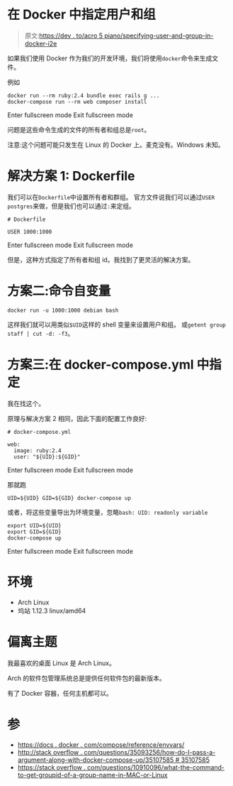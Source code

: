 # 在 Docker 中指定用户和组

> 原文:[https://dev . to/acro 5 piano/specifying-user-and-group-in-docker-i2e](https://dev.to/acro5piano/specifying-user-and-group-in-docker-i2e)

如果我们使用 Docker 作为我们的开发环境，我们将使用`docker`命令来生成文件。

例如

```
docker run --rm ruby:2.4 bundle exec rails g ...
docker-compose run --rm web composer install 
```

Enter fullscreen mode Exit fullscreen mode

问题是这些命令生成的文件的所有者和组总是`root`。

注意:这个问题可能只发生在 Linux 的 Docker 上。麦克没有。Windows 未知。

# 解决方案 1: Dockerfile

我们可以在`Dockerfile`中设置所有者和群组。
官方文件说我们可以通过`USER postgres`来做，但是我们也可以通过`:`来定组。

```
# Dockerfile

USER 1000:1000 
```

Enter fullscreen mode Exit fullscreen mode

但是，这种方式指定了所有者和组 id。我找到了更灵活的解决方案。

# 方案二:命令自变量

`docker run -u 1000:1000 debian bash`

这样我们就可以用类似`$UID`这样的 shell 变量来设置用户和组。
或`getent group staff | cut -d: -f3`。

# 方案三:在 docker-compose.yml 中指定

我在找这个。

原理与解决方案 2 相同，因此下面的配置工作良好:

```
# docker-compose.yml

web:
  image: ruby:2.4
  user: "${UID}:${GID}" 
```

Enter fullscreen mode Exit fullscreen mode

那就跑

`UID=${UID} GID=${GID} docker-compose up`

或者，将这些变量导出为环境变量，忽略`bash: UID: readonly variable`

```
export UID=${UID}
export GID=${GID}
docker-compose up 
```

Enter fullscreen mode Exit fullscreen mode

# 环境

*   Arch Linux
*   坞站 1.12.3 linux/amd64

# 偏离主题

我最喜欢的桌面 Linux 是 Arch Linux。

Arch 的软件包管理系统总是提供任何软件包的最新版本。

有了 Docker 容器，任何主机都可以。

# 参

*   [https://docs . docker . com/compose/reference/envvars/](https://docs.docker.com/compose/reference/envvars/)
*   [http://stack overflow . com/questions/35093256/how-do-I-pass-a-argument-along-with-docker-compose-up/35107585 # 35107585](http://stackoverflow.com/questions/35093256/how-do-i-pass-an-argument-along-with-docker-compose-up/35107585#35107585)
*   [https://stack overflow . com/questions/10910096/what-the-command-to-get-groupid-of-a-group-name-in-MAC-or-Linux](https://stackoverflow.com/questions/10910096/what-is-the-command-to-get-groupid-of-a-group-name-in-mac-or-linux)